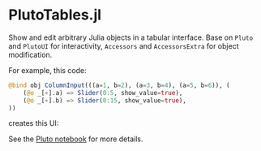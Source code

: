 # PlutoTables.jl

Show and edit arbitrary Julia objects in a tabular interface. Base on `Pluto` and `PlutoUI` for interactivity, `Accessors` and `AccessorsExtra` for object modification.

For example, this code:
```julia
@bind obj ColumnInput(((a=1, b=2), (a=3, b=4), (a=5, b=6)), (
	(@o _[∗].a) => Slider(0:5, show_value=true),
	(@o _[∗].b) => Slider(0:15, show_value=true),
))
```
creates this UI:

See the [Pluto notebook](https://aplavin.github.io/PlutoTables.jl/examples/notebook.html) for more details.
